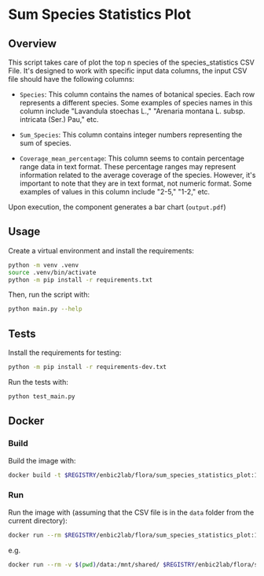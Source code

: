 # Sum Species Statistics Plot

## Overview

This script takes care of plot the top n species of the species_statistics CSV File. It's designed to work with specific input data columns, the input CSV file should have the following columns:

- `Species`: This column contains the names of botanical species. Each row represents a different species. Some examples of species names in this column include "Lavandula stoechas L.," "Arenaria montana L. subsp. intricata (Ser.) Pau," etc.

- `Sum_Species`: This column contains integer numbers representing the sum of species.

- `Coverage_mean_percentage`: This column seems to contain percentage range data in text format. These percentage ranges may represent information related to the average coverage of the species. However, it's important to note that they are in text format, not numeric format. Some examples of values in this column include "2-5," "1-2," etc.

Upon execution, the component generates a bar chart (`output.pdf`)

## Usage

Create a virtual environment and install the requirements:

```sh
python -m venv .venv
source .venv/bin/activate
python -m pip install -r requirements.txt
```

Then, run the script with:

```sh
python main.py --help
```

## Tests

Install the requirements for testing:

```sh
python -m pip install -r requirements-dev.txt
```

Run the tests with:

```sh
python test_main.py
```

## Docker

### Build

Build the image with:

```sh
docker build -t $REGISTRY/enbic2lab/flora/sum_species_statistics_plot:1.0.1 .
```

### Run

Run the image with (assuming that the CSV file is in the `data` folder from the current directory):

```sh
docker run --rm $REGISTRY/enbic2lab/flora/sum_species_statistics_plot:1.0.1 --help
```

e.g.

```sh
docker run --rm -v $(pwd)/data:/mnt/shared/ $REGISTRY/enbic2lab/flora/sum_species_statistics_plot:1.0.1 --filepath "/mnt/shared/species_statistics.csv" --delimiter ";" --n-samples 20 --color-plot "#006400"
```
